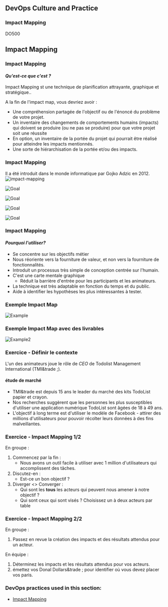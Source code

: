 <!-- .slide: data-background-image="images/RH_NewBrand_Background.png" -->
## DevOps Culture and Practice <!-- {_class="course-title"} -->
### Impact Mapping <!-- {_class="title-color"} -->
DO500 <!-- {_class="title-color"} -->



<!-- .slide: id="impact-mapping" -->
## Impact Mapping



### Impact Mapping
#### _Qu'est-ce que c'est ?_
Impact Mapping st une technique de planification attrayante, graphique et strat&eacute;gique..

A la fin de l'impact map, vous devriez avoir :
* Une compr&eacute;hension partag&eacute;e de l'objectif ou de l'&eacute;nonc&eacute; du probl&egrave;me de votre projet.
* Un inventaire des changements de comportements humains (impacts) qui doivent se produire (ou ne pas se produire)
pour que votre projet soit une r&eacute;ussite
* En option, un inventaire de la port&eacute;e du projet qui pourrait &ecirc;tre r&eacute;alis&eacute; pour atteindre les impacts mentionn&eacute;s.
* Une sorte de hi&eacute;rarchisation de la port&eacute;e et/ou des impacts.



### Impact Mapping
Il a &eacute;t&eacute; introduit dans le monde informatique par Gojko Adzic en 2012. 
![impact-mapping](https://www.impactmapping.org/assets/cover500.png)



![Goal](images/ImpactMapping/impact-mapping-goal.png)  <!-- {_class="" style="height:550px"} -->



![Goal](images/ImpactMapping/impact-mapping-actors.png)  <!-- {_class="" style="height:550px"} -->



![Goal](images/ImpactMapping/impact-mapping-impacts.png)  <!-- {_class="" style="height:550px"} -->



![Goal](images/ImpactMapping/impact-mapping-deliverables.png)  <!-- {_class="" style="height:550px"} -->



### Impact Mapping
#### _Pourquoi l'utiliser?_
* Se concentre sur les objectifs m&eacute;tier
* Nous r&eacute;oriente vers la fourniture de valeur, et non vers la fourniture de fonctionnalit&eacute;s.
* Introduit un processus tr&egrave;s simple de conception centr&eacute;e sur l'humain.
* C'est une carte mentale graphique
  * R&eacute;duit la barri&egrave;re d'entr&eacute;e pour les participants et les animateurs.
* La technique est tr&egrave;s adaptable en fonction du temps et du public.
* Aide &agrave; identifier les hypoth&egrave;ses les plus int&eacute;ressantes &agrave; tester.



### Exemple Impact Map
![Example](images/ImpactMapping/ImpactMap.png)



### Exemple Impact Map avec des livrables
![Example2](images/ImpactMapping/ImpactDeliverables.png)



### Exercice - D&eacute;finir le contexte
L'un des animateurs joue le rôle de *CEO* de Todolist Management International (TMI&trade ;).

#### &eacute;tude de march&eacute;

* TMI&trade est depuis 15 ans le leader du march&eacute; des kits TodoList papier et crayon.
* Nos recherches sugg&egrave;rent que les personnes les plus susceptibles d'utiliser une application num&eacute;rique TodoList sont âg&eacute;es de 18 &agrave; 49 ans.
* L'objectif &agrave; long terme est d'utiliser le mod&egrave;le de Facebook - attirer des millions d'utilisateurs pour pouvoir r&eacute;colter leurs donn&eacute;es &agrave; des fins malveillantes.



### Exercice - Impact Mapping 1/2
En groupe :

1. Commencez par la fin :
   * Nous avons un outil facile &agrave; utiliser avec 1 million d'utilisateurs qui accomplissent des tâches.
2. Discutez-en :
   * Est-ce un bon objectif ?
3. Diverger <> Converger :
   * Qui sont les **tous** les acteurs qui peuvent nous amener &agrave; notre objectif ?
   * Qui sont ceux qui sont vis&eacute;s ? Choisissez un &agrave; deux acteurs par table



### Exercice - Impact Mapping 2/2
En groupe :
1. Passez en revue la cr&eacute;ation des impacts et des r&eacute;sultats attendus pour un acteur.

En &eacute;quipe :
1. D&eacute;terminez les impacts et les r&eacute;sultats attendus pour vos acteurs.
2. &eacute;mettez vos Donal Dollars&trade ; pour identifier o&ugrave; vous devez placer vos paris.


<!-- .slide: data-background-image="images/chef-background.png", class="white-style" -->
### DevOps practices used in this section:
- [Impact Mapping](https://openpracticelibrary.com/practice/impact-mapping/)
